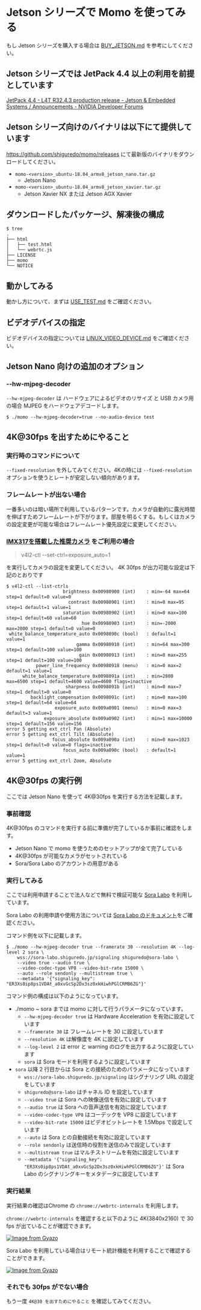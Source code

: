 # Jetson シリーズで Momo を使ってみる

もし Jetson シリーズを購入する場合は [BUY_JETSON.md](BUY_JETSON.md) を参考にしてください。

## Jetson シリーズでは JetPack 4.4 以上の利用を前提としています

[JetPack 4\.4 \- L4T R32\.4\.3 production release \- Jetson & Embedded Systems / Announcements \- NVIDIA Developer Forums](https://forums.developer.nvidia.com/t/jetpack-4-4-l4t-r32-4-3-production-release/140870)

## Jetson シリーズ向けのバイナリは以下にて提供しています

https://github.com/shiguredo/momo/releases にて最新版のバイナリをダウンロードしてください。

- `momo-<version>_ubuntu-18.04_armv8_jetson_nano.tar.gz`
    - Jetson Nano
- `momo-<version>_ubuntu-18.04_armv8_jetson_xavier.tar.gz`
    - Jetson Xavier NX または Jetson AGX Xavier

## ダウンロードしたパッケージ、解凍後の構成

```
$ tree
.
├── html
│   ├── test.html
│   └── webrtc.js
├── LICENSE
├── momo
└── NOTICE
```

## 動かしてみる

動かし方について、まずは [USE_TEST.md](USE_TEST.md) をご確認ください。

## ビデオデバイスの指定

ビデオデバイスの指定については [LINUX_VIDEO_DEVICE.md](LINUX_VIDEO_DEVICE.md) をご確認ください。

## Jetson Nano 向けの追加のオプション

### --hw-mjpeg-decoder

`--hw-mjpeg-decoder` は ハードウェアによるビデオのリサイズ と USB カメラ用の場合 MJPEG をハードウェアデコードします。

```shell
$ ./momo --hw-mjpeg-decoder=true --no-audio-device test
```

## 4K@30fps を出すためにやること

### 実行時のコマンドについて

`--fixed-resolution` を外してみてください。4Kの時には `--fixed-resolution` オプションを使うとレートが安定しない傾向があります。

### フレームレートが出ない場合

一番多いのは暗い場所で利用しているパターンです。カメラが自動的に露光時間を伸ばすためフレームレートが下がります。部屋を明るくする。もしくはカメラの設定変更が可能な場合はフレームレート優先設定に変更してください。

### [IMX317を搭載した推奨カメラ](https://ja.aliexpress.com/item/32999909513.html) をご利用の場合

> v4l2-ctl --set-ctrl=exposure_auto=1

を実行してカメラの設定を変更してください。 4K 30fps が出力可能な設定は下記のとおりです

```
$ v4l2-ctl --list-ctrls
                     brightness 0x00980900 (int)    : min=-64 max=64 step=1 default=0 value=0
                       contrast 0x00980901 (int)    : min=0 max=95 step=1 default=1 value=1
                     saturation 0x00980902 (int)    : min=0 max=100 step=1 default=60 value=60
                            hue 0x00980903 (int)    : min=-2000 max=2000 step=1 default=0 value=0
 white_balance_temperature_auto 0x0098090c (bool)   : default=1 value=1
                          gamma 0x00980910 (int)    : min=64 max=300 step=1 default=100 value=100
                           gain 0x00980913 (int)    : min=0 max=255 step=1 default=100 value=100
           power_line_frequency 0x00980918 (menu)   : min=0 max=2 default=1 value=1
      white_balance_temperature 0x0098091a (int)    : min=2800 max=6500 step=1 default=4600 value=4600 flags=inactive
                      sharpness 0x0098091b (int)    : min=0 max=7 step=1 default=0 value=0
         backlight_compensation 0x0098091c (int)    : min=0 max=100 step=1 default=64 value=64
                  exposure_auto 0x009a0901 (menu)   : min=0 max=3 default=3 value=1
              exposure_absolute 0x009a0902 (int)    : min=1 max=10000 step=1 default=156 value=156
error 5 getting ext_ctrl Pan (Absolute)
error 5 getting ext_ctrl Tilt (Absolute)
                 focus_absolute 0x009a090a (int)    : min=0 max=1023 step=1 default=0 value=0 flags=inactive
                     focus_auto 0x009a090c (bool)   : default=1 value=1
error 5 getting ext_ctrl Zoom, Absolute
```

## 4K@30fps の実行例

ここでは Jetson Nano を使って 4K@30fps を実行する方法を記載します。

### 事前確認

4K@30fps のコマンドを実行する前に準備が完了しているか事前に確認をします。

- Jetson Nano で momo を使うためのセットアップが全て完了している
- 4K@30fps が可能なカメラがセットされている
- Sora/Sora Labo のアカウントの用意がある

### 実行してみる

ここでは利用申請することで法人などで無料で検証可能な [Sora Labo](https://sora-labo.shiguredo.jp/) を利用しています。

Sora Labo の利用申請や使用方法については [Sora Labo のドキュメント](https://github.com/shiguredo/sora-labo-doc)をご確認ください。

コマンド例を以下に記載します。

```shell
$ ./momo --hw-mjpeg-decoder true --framerate 30 --resolution 4K --log-level 2 sora \
    wss://sora-labo.shiguredo.jp/signaling shiguredo@sora-labo \
    --video true --audio true \
    --video-codec-type VP8 --video-bit-rate 15000 \
    --auto --role sendonly --multistream true \
    --metadata '{"signaling_key": "ER3Xs0ip8ps1VDAt_a0xvGcSp2Dx3sz0xkHiwhPGlCRMB6ZG"}'
```

コマンド例の構成は以下のようになっています。

- ./momo ~ sora までは momo に対して行うパラメータになっています。
    - `--hw-mjpeg-decoder true` は Hardware Acceleration を有効に設定しています
    - `--framerate 30` は フレームレートを 30 に設定しています
    - `--resolution 4K` は解像度を 4K に設定しています
    - `--log-level 2` は error と warning のログを出力するように設定しています
    - `sora` は Sora モードを利用するように設定しています
- `sora` 以降 2 行目からは Sora との接続のためのパラメータになっています
    - `wss://sora-labo.shiguredo.jp/signaling` はシグナリング URL の設定をしています
    - `shiguredo@sora-labo` はチャネル ID を設定しています
    - `--video true` は Sora への映像送信を有効に設定しています
    - `--audio true` は Sora への音声送信を有効に設定しています
    - `--video-codec-type VP8` はコーデックを VP8 に設定しています
    - `--video-bit-rate 15000` はビデオビットレートを 1.5Mbps で設定しています
    - `--auto` は Sora との自動接続を有効に設定しています
    - `--role sendonly` は送信時の役割を送信のみで設定しています
    - `--multistream true` はマルチストリームを有効に設定しています
    - `--metadata '{"signaling_key": "ER3Xs0ip8ps1VDAt_a0xvGcSp2Dx3sz0xkHiwhPGlCRMB6ZG"}'` は Sora Labo のシグナリングキーをメタデータに設定しています

### 実行結果

実行結果の確認はChrome の `chrome://webrtc-internals` を利用します。

`chrome://webrtc-internals` を確認すると以下のように 4K(3840x2160) で 30 fps が出ていることが確認できます。

[![Image from Gyazo](https://i.gyazo.com/df47a19994982ed963e84d88adf4f407.png)](https://gyazo.com/df47a19994982ed963e84d88adf4f407)

Sora Labo を利用している場合はリモート統計機能を利用することで確認することができます。

[![Image from Gyazo](https://i.gyazo.com/314e5ef5cc6ad4f9ad8583fada720809.png)](https://gyazo.com/314e5ef5cc6ad4f9ad8583fada720809)

### それでも 30fps がでない場合

もう一度 `4K@30 を出すためにやること` を確認してみてください。

